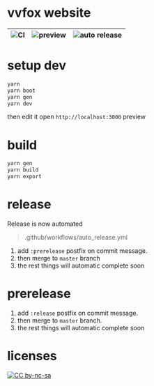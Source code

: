 # vvfox website

| ![CI](https://github.com/WeFoxTech/wefox-site/workflows/CI/badge.svg) | ![preview](https://github.com/WeFoxTech/wefox-site/workflows/preview/badge.svg) | ![auto release](https://github.com/WeFoxTech/wefox-site/workflows/auto%20release/badge.svg) |
| --------------------------------------------------------------------- | ------------------------------------------------------------------------------- | ------------------------------------------------------------------------------------------- |


# setup dev

```bash
yarn
yarn boot
yarn gen
yarn dev
```

then edit it
open `http://localhost:3000` preview

# build

```bash
yarn gen
yarn build
yarn export

```

# release

Release is now automated

> .github/workflows/auto_release.yml

1. add `:prerelease` postfix on commit message.
2. then merge to `master` branch
3. the rest things will automatic complete soon

# prerelease

1. add `:release` postfix on commit message.
2. then merge to `master` branch.
3. the rest things will automatic complete soon

# licenses

[![CC by-nc-sa](https://img.wefox.tech/svg/Cc-by-nc-sa_icon.svg)](https://creativecommons.org/licenses/by-nc-sa/4.0/legalcode)
